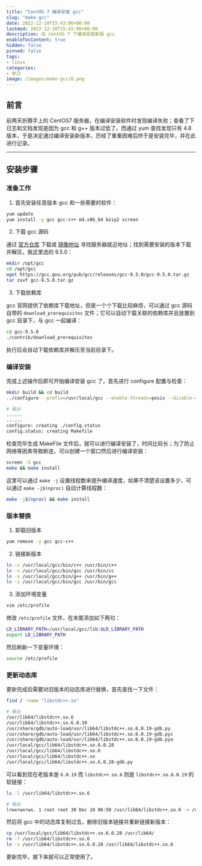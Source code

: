 ```yaml
---
title: "CentOS 7 编译安装 gcc"
slug: "make-gcc"
date: 2022-12-10T15:43:06+08:00
lastmod: 2022-12-10T15:43:06+08:00
description: 在 CentOS 7 下编译安装新版 gcc
enableTocContent: true
hidden: false
pinned: false
tags:
- linux
categories:
- 学习
image: /images/make-gcc/0.png
---
```


## 前言

前两天折腾手上的 CentOS7 服务器，在编译安装软件时发现编译失败；查看了下日志和文档发现是因为 gcc 和 g++ 版本过低了。而通过 yum 查找发现只有 4.8 版本，于是决定通过编译安装新版本，历经了重重困难后终于是安装完毕，并在此进行记录。

<!--more-->

---

## 安装步骤

### 准备工作

1. 首先安装任意版本 gcc 和一些需要的软件：

```bash
yum update
yum install -y gcc gcc-c++ m4.x86_64 bzip2 screen
```

2. 下载 gcc 源码

通过 <a href="https://gcc.gnu.org/pub/gcc/releases/" target="_blank">官方仓库</a> 下载或 <a href="https://gcc.gnu.org/mirrors.html" target="_blank">镜像地址</a> 寻找服务器就近地址；找到需要安装的版本下载并解压，我这里选的 9.5.0：

```bash
mkdir /opt/gcc
cd /opt/gcc
wget https://gcc.gnu.org/pub/gcc/releases/gcc-9.5.0/gcc-9.5.0.tar.gz
tar zxvf gcc-9.5.0.tar.gz
```

3. 下载依赖库

gcc 官网提供了依赖库下载地址，但是一个个下载比较麻烦，可以通过 gcc 源码自带的 `download_prerequisites` 文件；它可以自动下载关联的依赖库并且放置到 gcc 目录下，与 gcc 一起编译：

```bash
cd gcc-9.5.0
./contrib/download_prerequisites
```

执行后会自动下载依赖库并解压至当前目录下。

### 编译安装

完成上述操作后即可开始编译安装 gcc 了，首先进行 configure 配置与检查：

```bash
mkdir build && cd build
../configure --prefix=/usr/local/gcc --enable-threads=posix --disable-checking --disable-multilib --enable-languages=c,c++

# 输出
......
......
configure: creating ./config.status
config.status: creating Makefile
```

检查完毕生成 MakeFile 文件后，就可以进行编译安装了，时间比较长；为了防止网络等因素导致断连，可以创建一个窗口然后进行编译安装：

```bash
screen -S gcc
make && make install
```

这里可以通过 `make -j` 设置线程数来提升编译速度，如果不清楚该设置多少，可以通过 `make -j$(nproc)` 自动计算线程数：

```bash
make -j$(nproc) && make install
```

### 版本替换

1. 卸载旧版本

```bash
yum remove -y gcc gcc-c++
```

2. 链接新版本

```bash
ln -s /usr/local/gcc/bin/c++ /usr/bin/c++
ln -s /usr/local/gcc/bin/gcc /usr/bin/cc
ln -s /usr/local/gcc/bin/g++ /usr/bin/g++
ln -s /usr/local/gcc/bin/gcc /usr/bin/gcc
```

3. 添加环境变量

```bash
vim /etc/profile
```

修改 `/etc/profile` 文件，在末尾添加如下两句：

```bash
LD_LIBRARY_PATH=/usr/local/gcc/lib:$LD_LIBRARY_PATH
export LD_LIBRARY_PATH
```

然后刷新一下变量环境：

```bash
source /etc/profile
```

### 更新动态库

更新完成后需要对旧版本的动态库进行替换，首先查找一下文件：

```bash
find / -name "libstdc++.so"

# 输出
/usr/lib64/libstdc++.so.6
/usr/lib64/libstdc++.so.6.0.19
/usr/share/gdb/auto-load/usr/lib64/libstdc++.so.6.0.19-gdb.py
/usr/share/gdb/auto-load/usr/lib64/libstdc++.so.6.0.19-gdb.pyc
/usr/share/gdb/auto-load/usr/lib64/libstdc++.so.6.0.19-gdb.pyo
/usr/local/gcc/lib64/libstdc++.so.6.0.28
/usr/local/gcc/lib64/libstdc++.so.6
/usr/local/gcc/lib64/libstdc++.so
/usr/local/gcc/lib64/libstdc++.so.6.0.28-gdb.py
```

可以看到现在老版本是 `6.0.19` 而 `libstdc++.so.6` 则是 `libstdc++.so.6.0.19` 的软链接：

```bash
ls -l /usr/lib64/libstdc++.so.6

# 输出
lrwxrwxrwx. 1 root root 30 Dec 10 06:50 /usr/lib64/libstdc++.so.6 -> /usr/lib64/libstdc++.so.6.0.19
```

然后将 gcc 中的动态库复制过去，删除旧版本链接并重新链接新版本：

```bash
cp /usr/local/gcc/lib64/libstdc++.so.6.0.28 /usr/lib64/
rm -f /usr/lib64/libstdc++.so.6
ln -s /usr/lib64/libstdc++.so.6.0.28 /usr/lib64/libstdc++.so.6
```

更新完毕，接下来就可以正常使用了。